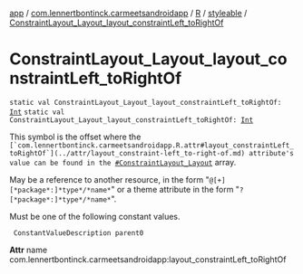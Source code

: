 [app](../../../index.md) / [com.lennertbontinck.carmeetsandroidapp](../../index.md) / [R](../index.md) / [styleable](index.md) / [ConstraintLayout_Layout_layout_constraintLeft_toRightOf](./-constraint-layout_-layout_layout_constraint-left_to-right-of.md)

# ConstraintLayout_Layout_layout_constraintLeft_toRightOf

`static val ConstraintLayout_Layout_layout_constraintLeft_toRightOf: `[`Int`](https://kotlinlang.org/api/latest/jvm/stdlib/kotlin/-int/index.html)
`static val ConstraintLayout_Layout_layout_constraintLeft_toRightOf: `[`Int`](https://kotlinlang.org/api/latest/jvm/stdlib/kotlin/-int/index.html)

This symbol is the offset where the ``[`com.lennertbontinck.carmeetsandroidapp.R.attr#layout_constraintLeft_toRightOf`](../attr/layout_constraint-left_to-right-of.md) attribute's value can be found in the ``[`#ConstraintLayout_Layout`](-constraint-layout_-layout.md) array.

May be a reference to another resource, in the form "`@[+][*package*:]*type*/*name*`" or a theme attribute in the form "`?[*package*:]*type*/*name*`".

Must be one of the following constant values.

     ConstantValueDescription parent0

**Attr**
name com.lennertbontinck.carmeetsandroidapp:layout_constraintLeft_toRightOf

